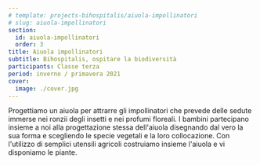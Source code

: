 ```yaml
---
# template: projects-bihospitalis/aiuola-impollinatori
# slug: aiuola-impollinatori
section:
  id: aiuola-impollinatori
  order: 3
title: Aiuola impollinatori
subtitle: Bihospitalis, ospitare la biodiversità
participants: Classe terza
period: inverno / primavera 2021
cover:
  image: ./cover.jpg
---
```


Progettiamo un aiuola per attrarre gli impollinatori che prevede delle sedute immerse nei ronzii degli insetti e nei profumi floreali. I bambini partecipano insieme a noi alla progettazione stessa dell'aiuola disegnando dal vero la sua forma e scegliendo le specie vegetali e la loro collocazione. Con l'utilizzo di semplici utensili agricoli costruiamo insieme l'aiuola e vi disponiamo le piante.
